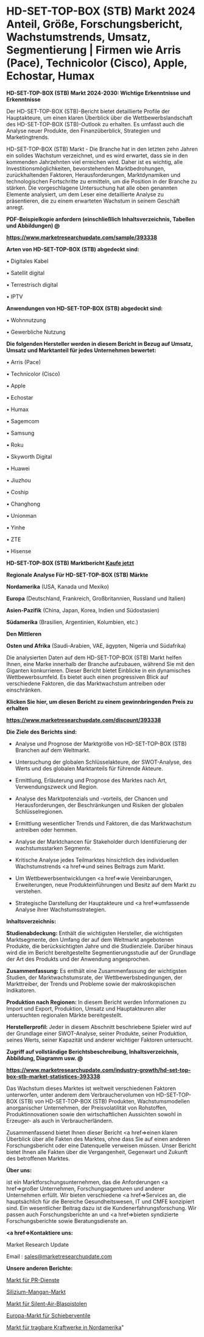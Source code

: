 # HD-SET-TOP-BOX (STB) Markt 2024 Anteil, Größe, Forschungsbericht, Wachstumstrends, Umsatz, Segmentierung | Firmen wie Arris (Pace), Technicolor (Cisco), Apple, Echostar, Humax

<strong>HD-SET-TOP-BOX (STB) Markt 2024-2030: Wichtige Erkenntnisse und Erkenntnisse</strong>

Der HD-SET-TOP-BOX (STB)-Bericht bietet detaillierte Profile der Hauptakteure, um einen klaren Überblick über die Wettbewerbslandschaft des HD-SET-TOP-BOX (STB)-Outlook zu erhalten. Es umfasst auch die Analyse neuer Produkte, den Finanzüberblick, Strategien und Marketingtrends.

HD-SET-TOP-BOX (STB) Markt - Die Branche hat in den letzten zehn Jahren ein solides Wachstum verzeichnet, und es wird erwartet, dass sie in den kommenden Jahrzehnten viel erreichen wird. Daher ist es wichtig, alle Investitionsmöglichkeiten, bevorstehenden Marktbedrohungen, zurückhaltenden Faktoren, Herausforderungen, Marktdynamiken und technologischen Fortschritte zu ermitteln, um die Position in der Branche zu stärken. Die vorgeschlagene Untersuchung hat alle oben genannten Elemente analysiert, um dem Leser eine detaillierte Analyse zu präsentieren, die zu einem erwarteten Wachstum in seinem Geschäft anregt.



<strong><b>PDF-Beispielkopie anfordern (einschließlich Inhaltsverzeichnis, Tabellen und Abbildungen) @ </b></strong>

<strong><a href=https://www.marketresearchupdate.com/sample/393338>

<strong>https://www.marketresearchupdate.com/sample/393338</u></a></strong></strong>



<strong>Arten von HD-SET-TOP-BOX (STB) abgedeckt sind:</strong>

• Digitales Kabel

• Satellit digital

• Terrestrisch digital

• IPTV



<strong>Anwendungen von HD-SET-TOP-BOX (STB) abgedeckt sind:</strong>

• Wohnnutzung

• Gewerbliche Nutzung



<strong>Die folgenden Hersteller werden in diesem Bericht in Bezug auf Umsatz, Umsatz und Marktanteil für jedes Unternehmen bewertet:</strong>

• Arris (Pace)

• Technicolor (Cisco)

• Apple

• Echostar

• Humax

• Sagemcom

• Samsung

• Roku

• Skyworth Digital

• Huawei

• Jiuzhou

• Coship

• Changhong

• Unionman

• Yinhe

• ZTE

• Hisense



<strong>HD-SET-TOP-BOX (STB) Marktbericht <a href=https://www.marketresearchupdate.com/buynow/393338>Kaufe jetzt</a></strong>



<strong>Regionale Analyse Für HD-SET-TOP-BOX (STB) Märkte</strong>



<strong>Nordamerika</strong> (USA, Kanada und Mexiko)



<strong>Europa</strong> (Deutschland, Frankreich, Großbritannien, Russland und Italien)



<strong>Asien-Pazifik</strong> (China, Japan, Korea, Indien und Südostasien)



<strong>Südamerika</strong> (Brasilien, Argentinien, Kolumbien, etc.)



<strong>Den Mittleren</strong> 

<strong>Osten und Afrika</strong> (Saudi-Arabien, VAE, ägypten, Nigeria und Südafrika)

Die analysierten Daten auf dem HD-SET-TOP-BOX (STB) Markt helfen Ihnen, eine Marke innerhalb der Branche aufzubauen, während Sie mit den Giganten konkurrieren. Dieser Bericht bietet Einblicke in ein dynamisches Wettbewerbsumfeld. Es bietet auch einen progressiven Blick auf verschiedene Faktoren, die das Marktwachstum antreiben oder einschränken.



<strong>Klicken Sie hier, um diesen Bericht zu einem gewinnbringenden Preis zu erhalten
</strong>

<strong><a href=https://www.marketresearchupdate.com/discount/393338>https://www.marketresearchupdate.com/discount/393338</b></u></strong></a>



<strong>Die Ziele des Berichts sind:</strong>

- Analyse und Prognose der Marktgröße von HD-SET-TOP-BOX (STB) Branchen auf dem Weltmarkt.

- Untersuchung der globalen Schlüsselakteure, der SWOT-Analyse, des Werts und des globalen Marktanteils für führende Akteure.

- Ermittlung, Erläuterung und Prognose des Marktes nach Art, Verwendungszweck und Region.

- Analyse des Marktpotenzials und -vorteils, der Chancen und Herausforderungen, der Beschränkungen und Risiken der globalen Schlüsselregionen.

- Ermittlung wesentlicher Trends und Faktoren, die das Marktwachstum antreiben oder hemmen.

- Analyse der Marktchancen für Stakeholder durch Identifizierung der wachstumsstarken Segmente.

- Kritische Analyse jedes Teilmarktes hinsichtlich des individuellen Wachstumstrends <a href=>und</a> seines Beitrags zum Markt.

- Um Wettbewerbsentwicklungen <a href=>wie</a> Vereinbarungen, Erweiterungen, neue Produkteinführungen und Besitz auf dem Markt zu verstehen.

- Strategische Darstellung der Hauptakteure und <a href=>umfas</a>sende Analyse ihrer Wachstumsstrategien.



<strong>Inhaltsverzeichnis:</strong>



<strong>Studienabdeckung:</strong> Enthält die wichtigsten Hersteller, die wichtigsten Marktsegmente, den Umfang der auf dem Weltmarkt angebotenen Produkte, die berücksichtigten Jahre und die Studienziele. Darüber hinaus wird die im Bericht bereitgestellte Segmentierungsstudie auf der Grundlage der Art des Produkts und der Anwendung angesprochen.



<strong>Zusammenfassung:</strong> Es enthält eine Zusammenfassung der wichtigsten Studien, der Marktwachstumsrate, der Wettbewerbsbedingungen, der Markttreiber, der Trends und Probleme sowie der makroskopischen Indikatoren.



<strong>Produktion nach Regionen:</strong> In diesem Bericht werden Informationen zu Import und Export, Produktion, Umsatz und Hauptakteuren aller untersuchten regionalen Märkte bereitgestellt.



<strong>Herstellerprofil:</strong> Jeder in diesem Abschnitt beschriebene Spieler wird auf der Grundlage einer SWOT-Analyse, seiner Produkte, seiner Produktion, seines Werts, seiner Kapazität und anderer wichtiger Faktoren untersucht.



<strong><b>Zugriff auf vollständige Berichtsbeschreibung, Inhaltsverzeichnis, Abbildung, Diagramm usw. @ </b></strong>

<strong><a href=https://www.marketresearchupdate.com/industry-growth/hd-set-top-box-stb-market-statistices-393338>https://www.marketresearchupdate.com/industry-growth/hd-set-top-box-stb-market-statistices-393338</a></strong>

Das Wachstum dieses Marktes ist weltweit verschiedenen Faktoren unterworfen, unter anderem dem Verbrauchervolumen von HD-SET-TOP-BOX (STB) von HD-SET-TOP-BOX (STB) Produkten, Wachstumsmodellen anorganischer Unternehmen, der Preisvolatilität von Rohstoffen, Produktinnovationen sowie den wirtschaftlichen Aussichten sowohl in Erzeuger- als auch in Verbraucherländern.

Zusammenfassend bietet Ihnen dieser Bericht <a href=>einen</a> klaren Überblick über alle Fakten des Marktes, ohne dass Sie auf einen anderen Forschungsbericht oder eine Datenquelle verweisen müssen. Unser Bericht bietet Ihnen alle Fakten über die Vergangenheit, Gegenwart und Zukunft des betroffenen Marktes.



<strong>Über uns:</strong>

 ist ein Marktforschungsunternehmen, das die Anforderungen <a href=>großer</a> Unternehmen, Forschungsagenturen und anderer Unternehmen erfüllt. Wir bieten verschiedene <a href=>Services</a> an, die hauptsächlich für die Bereiche Gesundheitswesen, IT und CMFE konzipiert sind. Ein wesentlicher Beitrag dazu ist die Kundenerfahrungsforschung. Wir passen auch Forschungsberichte an und <a href=>bieten</a> syndizierte Forschungsberichte sowie Beratungsdienste an.



<strong><a href=>Kontaktiere uns:</a></strong>

Market Research Update

Email : sales@marketresearchupdate.com



<strong>Unsere anderen Berichte:</strong>

<a href=https://www.linkedin.com/pulse/public-relation-service-market-2023>Markt für PR-Dienste</a>

<a href=https://www.linkedin.com/pulse/silico-manganese-market-report-2023-top-company>Silizium-Mangan-Markt</a>

<a href=https://www.linkedin.com/pulse/silent-air-blow-gun-market-outlooks-2023-size>Markt für Silent-Air-Blaspistolen</a>

<a href=https://www.linkedin.com/pulse/europe-spool-valves-market-2030-industry-analysis>Europa-Markt für Schieberventile</a>

<a href=https://www.linkedin.com/pulse/north-america-portable-power-station-market-size-production>Markt für tragbare Kraftwerke in Nordamerika</a>"
